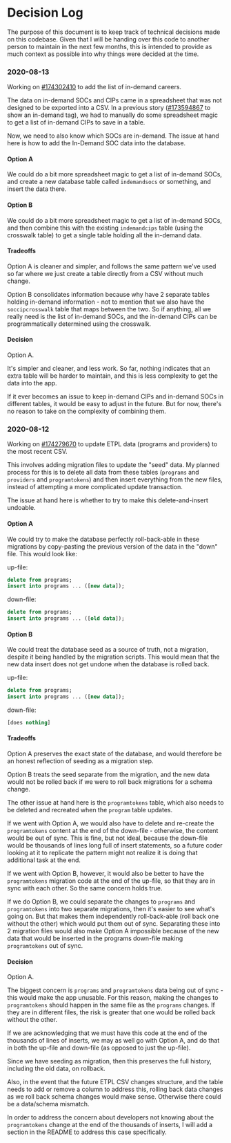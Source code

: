# Decision Log

The purpose of this document is to keep track of technical decisions made on this codebase. Given that I
will be handing over this code to another person to maintain in the next few months, this is intended
to provide as much context as possible into why things were decided at the time.

### 2020-08-13

Working on [#174302410](https://www.pivotaltracker.com/story/show/174302410) to add the list of in-demand
careers.

The data on in-demand SOCs and CIPs came in a spreadsheet that was not designed to be exported into a CSV.
In a previous story ([#173594867](https://www.pivotaltracker.com/story/show/173594867) to show an in-demand tag),
we had to manually do some spreadsheet magic to get a list of in-demand CIPs to save in a table.

Now, we need to also know which SOCs are in-demand.  The issue at hand here is how to add the In-Demand SOC
data into the database.

#### Option A

We could do a bit more spreadsheet magic to get a list of in-demand SOCs, and create a new database table
called `indemandsocs` or something, and insert the data there.

#### Option B

We could do a bit more spreadsheet magic to get a list of in-demand SOCs, and then combine this with the
existing `indemandcips` table (using the crosswalk table) to get a single table holding all the in-demand data.

#### Tradeoffs

Option A is cleaner and simpler, and follows the same pattern we've used so far where we just create a table
directly from a CSV without much change.

Option B consolidates information because why have 2 separate tables holding in-demand information - not
to mention that we also have the `soccipcrosswalk` table that maps between the two. So if anything, all
we really need is the list of in-demand SOCs, and the in-demand CIPs can be programmatically determined using
the crosswalk.

#### Decision

Option A.

It's simpler and cleaner, and less work.  So far, nothing indicates that an extra table will be harder
to maintain, and this is less complexity to get the data into the app.

If it ever becomes an issue to keep in-demand CIPs and in-demand SOCs in different tables, it would
be easy to adjust in the future.  But for now, there's no reason to take on the complexity of combining them.

### 2020-08-12

Working on [#174279670](https://www.pivotaltracker.com/story/show/174279670) to update ETPL data (programs
and providers) to the most recent CSV.

This involves adding migration files to update the "seed" data.  My planned process for this is to delete
all data from these tables (`programs` and `providers` and `programtokens`) and then insert everything
from the new files, instead of attempting a more complicated update transaction.

The issue at hand here is whether to try to make this delete-and-insert undoable.

#### Option A

We could try to make the database perfectly roll-back-able in these migrations by copy-pasting the previous 
version of the data in the "down" file.  This would look like:

up-file:
```sql
delete from programs;
insert into programs ... ([new data]);
```

down-file:
```sql
delete from programs;
insert into programs ... ([old data]);
```

#### Option B

We could treat the database seed as a source of truth, not a migration, despite it being handled by the
migration scripts.  This would mean that the new data insert does not get undone when the database is rolled back.

up-file:
```sql
delete from programs;
insert into programs ... ([new data]);
```

down-file:
```sql
[does nothing]
```

#### Tradeoffs

Option A preserves the exact state of the database, and would therefore be an honest reflection of
seeding as a migration step.

Option B treats the seed separate from the migration, and the new data would not be rolled back if we were
to roll back migrations for a schema change.

The other issue at hand here is the `programtokens` table, which also needs to be deleted and recreated
when the `program` table updates.

If we went with Option A, we would also have to delete and re-create the `programtokens` content at the end
of the down-file - otherwise, the content would be out of sync.  This is fine, but not ideal, because the down-file
would be thousands of lines long full of insert statements, so a future coder looking at it to replicate the 
pattern might not realize it is doing that additional task at the end.

If we went with Option B, however, it would also be better to have the `programtokens` migration code at
the end of the up-file, so that they are in sync with each other.  So the same concern holds true.

If we do Option B, we could separate the changes to `programs` and `programtokens` into two separate migrations, then it's easier
to see what's going on. But that makes them independently roll-back-able (roll back one without the other)
which would put them out of sync.  Separating these into 2 migration files would also make Option A impossible
because of the new data that would be inserted in the programs down-file making `programtokens` out of sync.

#### Decision

Option A.

The biggest concern is `programs` and `programtokens` data being out of sync - this would make the app
unusable. For this reason, making the changes to `programtokens` should happen in the same file as 
the `programs` changes.  If they are in different files, the risk is greater that one would be rolled 
back without the other.

If we are acknowledging that we must have this code at the end of the thousands of lines of inserts, we may
as well go with Option A, and do that in both the up-file and down-file (as opposed to just the up-file).

Since we have seeding as migration, then this preserves the full history, including the old data, on rollback.

Also, in the event that the future ETPL CSV changes structure, and the table needs to add or remove a column
to address this, rolling back data changes as we roll back schema changes would make sense.  Otherwise there
could be a data/schema mismatch.

In order to address the concern about developers not knowing about the `programtokens` change at the end of
the thousands of inserts, I will add a section in the README to address this case specifically.
